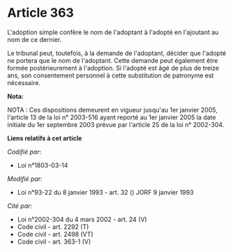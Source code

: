 # Article 363

L'adoption simple confère le nom de l'adoptant à l'adopté en l'ajoutant au nom de ce dernier.

Le tribunal peut, toutefois, à la demande de l'adoptant, décider que l'adopté ne portera que le nom de l'adoptant. Cette
demande peut également être formée postérieurement à l'adoption. Si l'adopté est âgé de plus de treize ans, son consentement
personnel à cette substitution de patronyme est nécessaire.

**Nota:**

NOTA : Ces dispositions demeurent en vigueur jusqu'au 1er janvier 2005, l'article 13 de la loi n° 2003-516 ayant reporté au
1er janvier 2005 la date initiale du 1er septembre 2003 prévue par l'article 25 de la loi n° 2002-304.

**Liens relatifs à cet article**

_Codifié par_:

  - Loi n°1803-03-14

_Modifié par_:

  - Loi n°93-22 du 8 janvier 1993 - art. 32 () JORF 9 janvier 1993

_Cité par_:

  - Loi n°2002-304 du 4 mars 2002 - art. 24 (V)
  - Code civil - art. 2292 (T)
  - Code civil - art. 2498 (VT)
  - Code civil - art. 363-1 (V)
